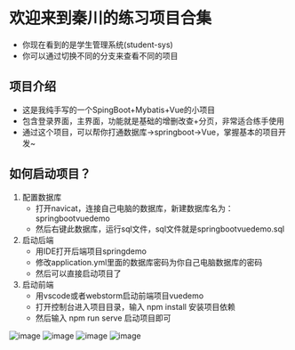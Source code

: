 # 欢迎来到秦川的练习项目合集

- 你现在看到的是学生管理系统(student-sys)
- 你可以通过切换不同的分支来查看不同的项目

## 项目介绍
- 这是我纯手写的一个SpingBoot+Mybatis+Vue的小项目
- 包含登录界面，主界面，功能就是基础的增删改查+分页，非常适合练手使用
- 通过这个项目，可以帮你打通数据库->springboot->Vue，掌握基本的项目开发~

## 如何启动项目？
1. 配置数据库
   - 打开navicat，连接自己电脑的数据库，新建数据库名为：springbootvuedemo
   - 然后右键此数据库，运行sql文件，sql文件就是springbootvuedemo.sql
2. 启动后端
   - 用IDE打开后端项目springdemo
   - 修改application.yml里面的数据库密码为你自己电脑数据库的密码
   - 然后可以直接启动项目了
3. 启动前端
   - 用vscode或者webstorm启动前端项目vuedemo
   - 打开控制台进入项目目录，输入 npm install 安装项目依赖
   - 然后输入 npm run serve 启动项目即可

   
![image](https://github.com/Qinchuan008/SpringBootDemo/assets/87808576/1f53deae-2e6a-4528-8dd4-8a00d2cc7348)
![image](https://github.com/Qinchuan008/SpringBootDemo/assets/87808576/e31191e5-fcb0-48b5-be33-c8cc469ae26e)
![image](https://github.com/Qinchuan008/SpringBootDemo/assets/87808576/94db3422-bbcb-4726-ba34-40d6f8debf32)
![image](https://github.com/Qinchuan008/SpringBootDemo/assets/87808576/699edf3a-e4ea-4a14-85e3-2ed60e6bfe59)

